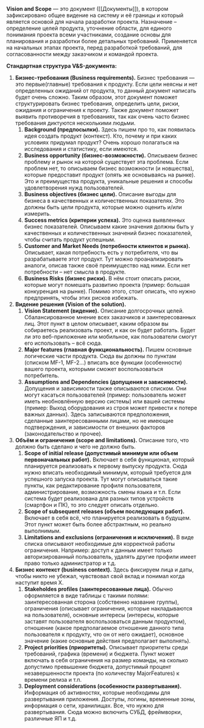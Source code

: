 **Vision and Scope** — это документ ([[Документы]]), в котором зафиксировано общее видение на систему и её границы и который является основой для начала разработки проекта. Назначение – определение целей продукта, уточнение области, для единого понимания проекта всеми участниками, создание основы для планирования и разработки более детальных требований. Применяется на начальных этапах проекта, перед разработкой требований, для согласованности между заказчиком и командой проекта.

**Стандартная структура V&S-документа:**
1) **Бизнес-требования (Business requirements).** Бизнес требования — это первые(главные) требования к продукту. Если цели неясны и нет определенных ожиданий от продукта, то данный документ написать будет очень сложно. Таким образом, этот документ поможет структурировать бизнес требования, определить цели, риски, ожидания и ограничения к проекту. Также документ поможет выявить противоречия в требованиях, так как очень часто бизнес требования диктуются несколькими людьми.
	1) **Background (предпосылки).** Здесь пишем про то, как появилась идея создать продукт (контекст). Кто, почему и при каких условиях придумал продукт? Очень хорошо полагаться на исследования и статистику, если имеются.
	2) **Business opportunity (бизнес-возможности).** Описываем бизнес проблему и рынок на которой существует эта проблема. Если проблем нет, то описываем бизнес возможности (и новшества), которые предоставит продукт (опять же основываясь на рынке). Это и преимущества продукта, уникальные решения и способы удовлетворения нужд пользователей.
	3) **Business objectives (бизнес цели).** Описание выгоды для бизнеса в качественных и количественных показателях. Это должны быть цели продукта, которые можно оценить и/или измерить.
	4) **Success metrics (критерии успеха).** Это оценка выявленных бизнес показателей. Описываем какие значения должны быть у качественных и количественных значений бизнес показателей, чтобы считать продукт успешным.
	5) **Сustomer and Market Needs (потребности клиентов и рынка).** Описывает, какая потребность есть у потребителя, что вы разрабатываете этот продукт. Тут можно проанализировать аналоги, описав также своё преимущество над ними. Если нет потребности – нет смысла в продукте.
	6) **Business Risks (бизнес риски).** В нём стоит описать риски, которые могут помешать развитию проекта (пример: большая конкуренция на рынке). Помимо этого, стоит описать, что нужно предпринять, чтобы этих рисков избежать.
2) **Видение решения (Vision of the solution).** 
	1) **Vision Statement (видение).** Описание долгосрочных целей. Сбалансированное мнение всех заказчиков и заинтересованных лиц. Этот пункт в целом описывает, каким образом вы собираетесь реализовать проект, и как он будет работать. Будет ли это веб-приложение или мобильное, как пользователи смогут его использовать – всё сюда.
	2) **Major features (главная функциональность).** Пишем основные логические части продукта. Сюда вы должны по пунктам (списком MF-1, MF-2…) вписать все функции (особенности) вашего проекта, которыми сможет воспользоваться потребитель.
	3) **Assumptions and Dependencies (допущения и зависимости).** Допущения и зависимости также описываются списком. Они могут касаться пользователей (пример: пользователь может иметь необновлённую версию системы) или вашей системы (пример: Выход оборудования из строя может привести к потере важных данных). Здесь записываются предположения, сделанные заинтересованными лицами, но не имеющие подтверждения, и зависимости от внешних факторов (законодательство и прочее).
3) **Объём и ограничения (scope and limitations).** Описание того, что должно быть сделано и чего не должно быть.
	1) **Scope of initial release (допустимый минимум или объем первоначальных работ).** Включает в себя функционал, который планируется реализовать к первому выпуску продукта. Сюда нужно вписать необходимый минимум, который требуется для успешного запуска проекта. Тут могут описываться такие пункты, как редактирование профиля пользователя, администрирование, возможность смены языка и т.п. Если система будет реализована для разных типов устройств (смартфон и ПК), то это следует описать отдельно.
	2) **Scope of subsequent releases (объем последующих работ).** Включает в себя всё, что планируется реализовать в будущем. Этот пункт может быть более абстрактным, но реально выполнимым.
	3) **Limitations and exclusions (ограничения и исключения).** В виде списка описывают необходимые для корректной работы ограничения. Например: доступ к данным имеет только авторизированный пользователь, удалять другие профили имеет право только администратор и т.д.
4) **Бизнес контекст (business context).** Здесь фиксируем лица и даты, чтобы никто не убежал, чувствовал свой вклад и понимал когда наступит время Х.
	1) **Stakeholdes profiles (заинтересованные лица).** Обычно оформляется в виде таблицы с такими полями: заинтересованная сторона (собственно название группы), ограничения (описывает ограничения, которые накладываются на пользователя), основные интересы (интересы, которые заставят пользователя воспользоваться данным продуктом), отношение (какое предполагаемое отношение данного типа пользователя к продукту, что он от него ожидает), основное значение (какие основные действия предполагает выполнять).
	2) **Project priorities (приоритеты).** Описывает приоритеты среди требований, графика (времени) и бюджета. Пункт может включать в себя ограничения на размер команды, на сколько допустимо превышение бюджета, допустимый процент незавершенности проекта (по количеству MajorFeatures) к времени релиза и т.п.
	3) **Deployment considerations (особенности развертывания).** Информация об активностях, которые необходимы для развертывания приложения. Доступы, логины, временные зоны, информация о сети, хранилищах. Все, что нужно для развертывания. Сюда можно включить СУБД, фреймворки, различные ЯП и т.д.
